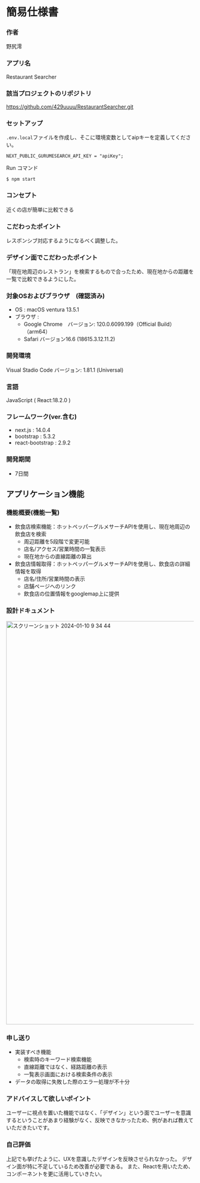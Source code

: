 # 簡易仕様書

### 作者
野尻澪
### アプリ名
Restaurant Searcher

### 該当プロジェクトのリポジトリ
https://github.com/429uuuu/RestaurantSearcher.git

### セットアップ
`.env.local`ファイルを作成し、そこに環境変数としてaipキーを定義してください。
```
NEXT_PUBLIC_GURUMESEARCH_API_KEY = "apiKey";
```

Run コマンド
```
$ npm start
```

### コンセプト
近くの店が簡単に比較できる

### こだわったポイント
レスポンシブ対応するようになるべく調整した。

### デザイン面でこだわったポイント
「現在地周辺のレストラン」を検索するもので合ったため、現在地からの距離を一覧で比較できるようにした。

### 対象OSおよびブラウザ　(確認済み)
- OS : macOS ventura 13.5.1
- ブラウザ : 
  - Google Chrome　バージョン: 120.0.6099.199（Official Build） （arm64）
  - Safari バージョン16.6 (18615.3.12.11.2)

### 開発環境
Visual Stadio Code バージョン: 1.81.1 (Universal)

### 言語
JavaScript ( React:18.2.0 )

### フレームワーク(ver.含む)
- next.js : 14.0.4
- bootstrap : 5.3.2
- react-bootstrap : 2.9.2

### 開発期間
- 7日間

## アプリケーション機能
### 機能概要(機能一覧)
- 飲食店検索機能：ホットペッパーグルメサーチAPIを使用し、現在地周辺の飲食店を検索
  - 周辺距離を5段階で変更可能
  - 店名/アクセス/営業時間の一覧表示
  - 現在地からの直線距離の算出
- 飲食店情報取得：ホットペッパーグルメサーチAPIを使用し、飲食店の詳細情報を取得
  - 店名/住所/営業時間の表示
  - 店舗ページへのリンク
  - 飲食店の位置情報をgooglemap上に提供

### 設計ドキュメント
<img width="1082" alt="スクリーンショット 2024-01-10 9 34 44" src="https://github.com/429uuuu/RestaurantSearcher/assets/142235241/6d46aed7-13dc-4e9e-b312-fa0bb5acce9d">


### 申し送り
- 実装すべき機能
  - 検索時のキーワード検索機能
  - 直線距離ではなく、経路距離の表示 
  - 一覧表示画面における検索条件の表示
- データの取得に失敗した際のエラー処理が不十分


### アドバイスして欲しいポイント
ユーザーに視点を置いた機能ではなく、「デザイン」という面でユーザーを意識するということがあまり経験がなく、反映できなかったため、例があれば教えていただきたいです。


### 自己評価
上記でも挙げたように、UXを意識したデザインを反映させられなかった。
デザイン面が特に不足しているため改善が必要である。
また、Reactを用いたため、コンポーネントを更に活用していきたい。
